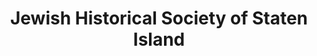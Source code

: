 ---
layout: repo
title: "Jewish Historical Society of Staten Island"
id: 23085
permalink: repos/23085/
---